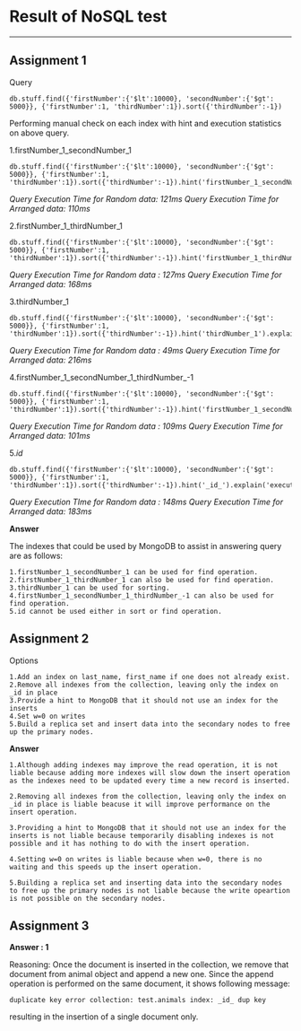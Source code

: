 # Result of NoSQL test

***

## Assignment 1

Query

	db.stuff.find({'firstNumber':{'$lt':10000}, 'secondNumber':{'$gt': 5000}}, {'firstNumber':1, 'thirdNumber':1}).sort({'thirdNumber':-1})

Performing manual check on each index with hint and execution statistics on above query.



1.firstNumber_1_secondNumber_1

	db.stuff.find({'firstNumber':{'$lt':10000}, 'secondNumber':{'$gt': 5000}}, {'firstNumber':1, 'thirdNumber':1}).sort({'thirdNumber':-1}).hint('firstNumber_1_secondNumber_1').explain('executionStats')

*Query Execution Time for Random data: 121ms*
*Query Execution Time for Arranged data: 110ms*

2.firstNumber_1_thirdNumber_1

	db.stuff.find({'firstNumber':{'$lt':10000}, 'secondNumber':{'$gt': 5000}}, {'firstNumber':1, 'thirdNumber':1}).sort({'thirdNumber':-1}).hint('firstNumber_1_thirdNumber_1').explain('executionStats')
	
*Query Execution Time for Random data : 127ms*
*Query Execution Time for Arranged data: 168ms*

3.thirdNumber_1

	db.stuff.find({'firstNumber':{'$lt':10000}, 'secondNumber':{'$gt': 5000}}, {'firstNumber':1, 'thirdNumber':1}).sort({'thirdNumber':-1}).hint('thirdNumber_1').explain('executionStats')

*Query Execution Time for Random data : 49ms*
*Query Execution Time for Arranged data: 216ms*

4.firstNumber_1_secondNumber_1_thirdNumber_-1

	db.stuff.find({'firstNumber':{'$lt':10000}, 'secondNumber':{'$gt': 5000}}, {'firstNumber':1, 'thirdNumber':1}).sort({'thirdNumber':-1}).hint('firstNumber_1_secondNumber_1_thirdNumber_-1').explain('executionStats')

*Query Execution Time for Random data : 109ms*
*Query Execution Time for Arranged data: 101ms*

5._id_

	db.stuff.find({'firstNumber':{'$lt':10000}, 'secondNumber':{'$gt': 5000}}, {'firstNumber':1, 'thirdNumber':1}).sort({'thirdNumber':-1}).hint('_id_').explain('executionStats')

*Query Execution TIme for Random data : 148ms*
*Query Execution Time for Arranged data: 183ms*


**Answer**

The indexes that could be used by MongoDB to assist in answering query are as follows:

	1.firstNumber_1_secondNumber_1 can be used for find operation.
	2.firstNumber_1_thirdNumber_1 can also be used for find operation.
	3.thirdNumber_1 can be used for sorting.
	4.firstNumber_1_secondNumber_1_thirdNumber_-1 can also be used for find operation.
	5.id cannot be used either in sort or find operation.

## Assignment 2

Options

	1.Add an index on last_name, first_name if one does not already exist. 
	2.Remove all indexes from the collection, leaving only the index on _id in place 
	3.Provide a hint to MongoDB that it should not use an index for the inserts 
	4.Set w=0 on writes 
	5.Build a replica set and insert data into the secondary nodes to free up the primary nodes. 

**Answer**
	
	1.Although adding indexes may improve the read operation, it is not liable because adding more indexes will slow down the insert operation as the indexes need to be updated every time a new record is inserted.

	2.Removing all indexes from the collection, leaving only the index on _id in place is liable beacuse it will improve performance on the insert operation.

	3.Providing a hint to MongoDB that it should not use an index for the inserts is not liable because temporarily disabling indexes is not possible and it has nothing to do with the insert operation.

	4.Setting w=0 on writes is liable because when w=0, there is no waiting and this speeds up the insert operation.

	5.Building a replica set and inserting data into the secondary nodes to free up the primary nodes is not liable because the write opeartion is not possible on the secondary nodes.

## Assignment 3

**Answer : 1**


Reasoning: Once the document is inserted in the collection, we remove that document from animal object and append a new one. Since the append operation is performed on the same document, it shows following message:

	duplicate key error collection: test.animals index: _id_ dup key

resulting in the insertion of a single document only.
